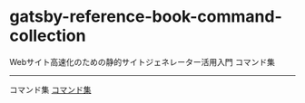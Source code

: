 # gatsby-reference-book-command-collection
Webサイト高速化のための静的サイトジェネレーター活用入門 コマンド集

---

コマンド集
[コマンド集](/command_collection)
